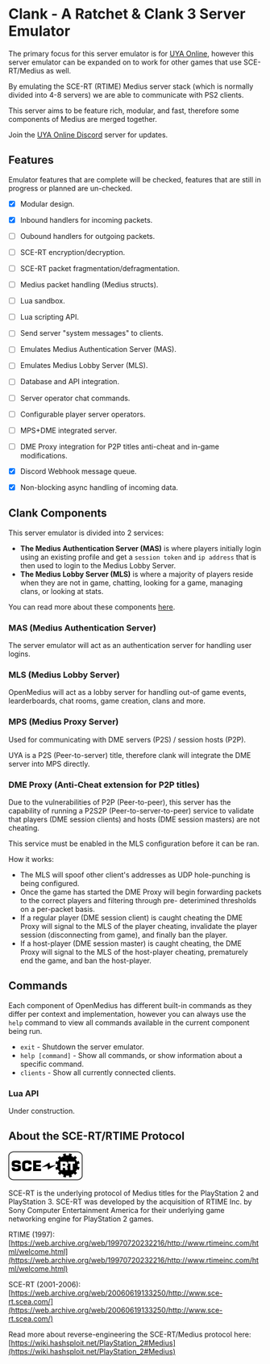 # Clank - A Ratchet & Clank 3 Server Emulator

The primary focus for this server emulator is for [UYA Online](https://uyaonline.com/),
however this server emulator can be expanded on to work for other games that use
SCE-RT/Medius as well.

By emulating the SCE-RT (RTIME) Medius server stack (which is normally
divided into 4-8 servers) we are able to communicate with PS2 clients.

This server aims to be feature rich, modular, and fast, therefore some
components of Medius are merged together.

Join the [UYA Online Discord](https://discord.gg/mUQzqGu) server for updates.


## Features

Emulator features that are complete will be checked, features that are still in progress or planned are un-checked.

- [x] Modular design.
- [x] Inbound handlers for incoming packets.
- [ ] Oubound handlers for outgoing packets.
- [ ] SCE-RT encryption/decryption.
- [ ] SCE-RT packet fragmentation/defragmentation.
- [ ] Medius packet handling (Medius structs).
- [ ] Lua sandbox.
- [ ] Lua scripting API.
- [ ] Send server "system messages" to clients.
- [ ] Emulates Medius Authentication Server (MAS).
- [ ] Emulates Medius Lobby Server (MLS).
- [ ] Database and API integration.
- [ ] Server operator chat commands.
- [ ] Configurable player server operators.
- [ ] MPS+DME integrated server.
- [ ] DME Proxy integration for P2P titles anti-cheat and in-game modifications.
- [x] Discord Webhook message queue.
- [x] Non-blocking async handling of incoming data. 


## Clank Components

This server emulator is divided into 2 services:
- **The Medius Authentication Server (MAS)** is where players initially login using
  an existing profile and get a `session token` and `ip address` that is then
  used to login to the Medius Lobby Server.
- **The Medius Lobby Server (MLS)** is where a majority of players reside when they
  are not in game, chatting, looking for a game, managing clans, or looking at
  stats.

You can read more about these components [here](https://wiki.hashsploit.net/PlayStation_2#Medius).


### MAS (Medius Authentication Server)

The server emulator will act as an authentication server for handling user logins.


### MLS (Medius Lobby Server)

OpenMedius will act as a lobby server for handling out-of game
events, learderboards, chat rooms, game creation, clans and more.


### MPS (Medius Proxy Server)

Used for communicating with DME servers (P2S) / session hosts (P2P).

UYA is a P2S (Peer-to-server) title, therefore clank will integrate the DME server into MPS directly.


### DME Proxy (Anti-Cheat extension for P2P titles)

Due to the vulnerabilities of P2P (Peer-to-peer), this server has
the capability of running a P2S2P (Peer-to-server-to-peer) service
to validate that players (DME session clients) and hosts (DME
session masters) are not cheating.

This service must be enabled in the MLS configuration before it can
be ran.

How it works:
- The MLS will spoof other client's addresses as UDP hole-punching
  is being configured.
- Once the game has started the DME Proxy will begin forwarding
  packets to the correct players and filtering through pre-
  deterimined thresholds on a per-packet basis.
- If a regular player (DME session client) is caught cheating the
  DME Proxy will signal to the MLS of the player cheating, invalidate the player session (disconnecting from game), and finally ban the player.
- If a host-player (DME session master) is caught cheating, the DME
  Proxy will signal to the MLS of the host-player cheating, prematurely end the game, and ban the host-player.


## Commands

Each component of OpenMedius has different built-in commands as
they differ per context and implementation, however you can
always use the `help` command to view all commands available in
the current component being run.

- `exit` - Shutdown the server emulator.
- `help [command]` - Show all commands, or show information about a specific command.
- `clients` - Show all currently connected clients.


### Lua API

Under construction.


## About the SCE-RT/RTIME Protocol

![SCE-RT](sce-rt.png)

SCE-RT is the underlying protocol of Medius titles for the PlayStation 2 and PlayStation 3.
SCE-RT was developed by the acquisition of RTIME Inc. by Sony Computer Entertainment
America for their underlying game networking engine for PlayStation 2 games.

RTIME (1997):
[https://web.archive.org/web/19970720232216/http://www.rtimeinc.com/html/welcome.html](https://web.archive.org/web/19970720232216/http://www.rtimeinc.com/html/welcome.html)

SCE-RT (2001-2006):
[https://web.archive.org/web/20060619133250/http://www.sce-rt.scea.com/](https://web.archive.org/web/20060619133250/http://www.sce-rt.scea.com/)

Read more about reverse-engineering the SCE-RT/Medius protocol here:
[https://wiki.hashsploit.net/PlayStation_2#Medius](https://wiki.hashsploit.net/PlayStation_2#Medius)